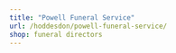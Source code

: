 ```yaml
---
title: "Powell Funeral Service"
url: /hoddesdon/powell-funeral-service/
shop: funeral directors
---
```

